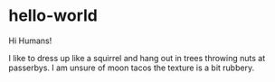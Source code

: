 # hello-world

Hi Humans!

I like to dress up like a squirrel and hang out in trees throwing nuts at passerbys. I am unsure of moon tacos the texture is a bit rubbery. 
